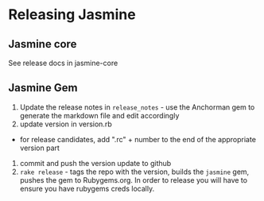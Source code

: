# Releasing Jasmine

## Jasmine core

See release docs in jasmine-core

## Jasmine Gem

1. Update the release notes in `release_notes` - use the Anchorman gem to generate the markdown file and edit accordingly
1. update version in version.rb
  * for release candidates, add ".rc" + number to the end of the appropriate version part
1. commit and push the version update to github
1. `rake release` - tags the repo with the version, builds the `jasmine` gem, pushes the gem to Rubygems.org. In order to release you will have to ensure you have rubygems creds locally.

